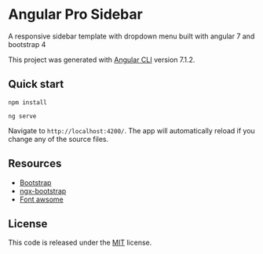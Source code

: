 # Angular Pro Sidebar

A responsive sidebar template with dropdown menu built with angular 7 and bootstrap 4

This project was generated with [Angular CLI](https://github.com/angular/angular-cli) version 7.1.2.



## Quick start

```
npm install 

ng serve
```

Navigate to `http://localhost:4200/`. The app will automatically reload if you change any of the source files.

## Resources
*   [Bootstrap](https://getbootstrap.com/)
*   [ngx-bootstrap](https://valor-software.com/ngx-bootstrap/)
*   [Font awsome](http://fontawesome.io/)

## License
This code is released under the [MIT](https://github.com/azouaoui-med/angular-pro-sidebar/blob/master/LICENSE) license.
